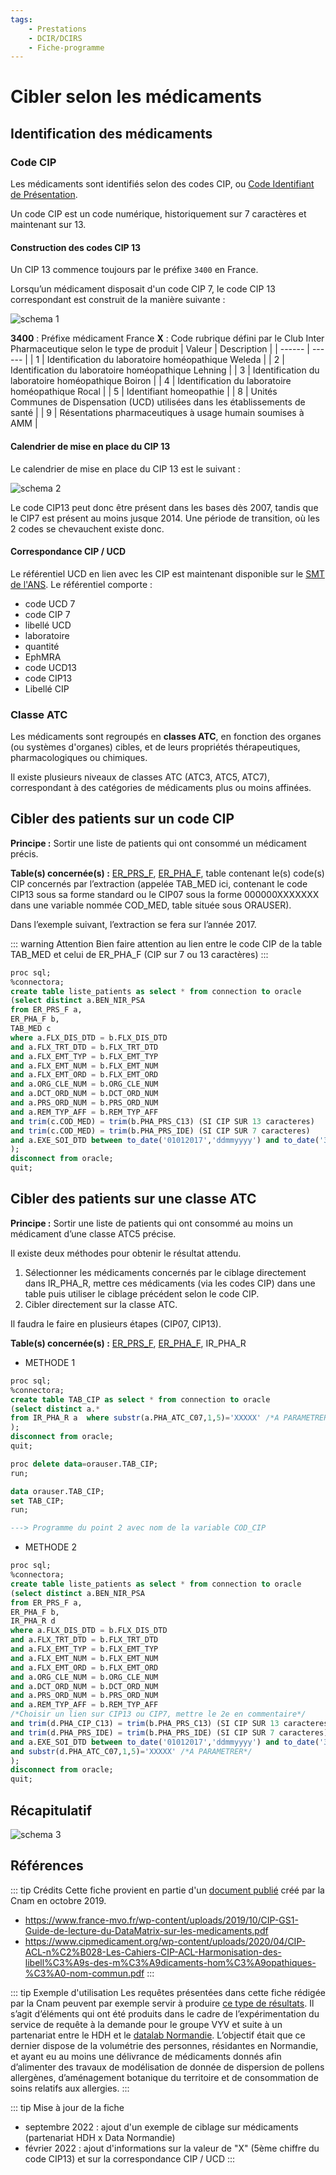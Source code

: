```yaml
---
tags:
    - Prestations
    - DCIR/DCIRS
    - Fiche-programme
---
```


# Cibler selon les médicaments
<!-- SPDX-License-Identifier: MPL-2.0 -->

<TagLinks />

## Identification des médicaments
### Code CIP

Les médicaments sont identifiés selon des codes CIP, ou [Code Identifiant de Présentation](https://solidarites-sante.gouv.fr/soins-et-maladies/medicaments/glossaire/article/code-cip).

Un code CIP est un code numérique, historiquement sur 7 caractères et maintenant sur 13.  

#### Construction des codes CIP 13
Un CIP 13 commence toujours par le préfixe `3400` en France. 

Lorsqu’un médicament disposait d'un code CIP 7, le code CIP 13 correspondant est construit de la manière suivante :

![schema 1](/files/HDH/20220304_HDH_structure-cip_MPL-2.0.png)

**3400** : Préfixe médicament France
**X** : Code rubrique défini par le Club Inter Pharmaceutique selon le type de produit
| Valeur | Description |
| ------ | ------ |
| 1 | Identification du laboratoire homéopathique Weleda |
| 2 | Identification du laboratoire homéopathique Lehning |
| 3 | Identification du laboratoire homéopathique Boiron |
| 4 | Identification du laboratoire homéopathique Rocal |
| 5 | Identifiant homeopathie |
| 8 | Unités Communes de Dispensation (UCD) utilisées dans les établissements de santé |
| 9 | Résentations pharmaceutiques à usage humain soumises à AMM |

#### Calendrier de mise en place du CIP 13 
Le calendrier de mise en place du CIP 13 est le suivant :

![schema 2](/files/Cnam/images_ciblage_medicaments/Medicaments_schema2.png)

Le code CIP13 peut donc être présent dans les bases dès 2007, tandis que le CIP7 est présent au moins jusque 2014. 
Une période de transition, où les 2 codes se chevauchent existe donc.

#### Correspondance CIP / UCD
Le référentiel UCD en lien avec les CIP est maintenant disponible sur le [SMT de l'ANS](https://smt.esante.gouv.fr/terminologie-cip_ucd/). Le référentiel comporte :

- code UCD 7
- code CIP 7
- libellé UCD
- laboratoire
- quantité
- EphMRA
- code UCD13
- code CIP13
- Libellé CIP

### Classe ATC
Les médicaments sont regroupés en **classes ATC**, en fonction des organes (ou systèmes d'organes) cibles, et de leurs propriétés thérapeutiques, pharmacologiques ou chimiques.

Il existe plusieurs niveaux de classes ATC (ATC3, ATC5, ATC7), correspondant à des catégories de médicaments plus ou moins affinées.


## Cibler des patients sur un code CIP
**Principe :** Sortir une liste de patients qui ont consommé un médicament précis.  

**Table(s) concernée(s) :** [ER_PRS_F](../tables/DCIR/ER_PRS_F.md), [ER_PHA_F](../tables/DCIR/ER_PHA_F.md), table contenant le(s) code(s) CIP concernés par l’extraction (appelée TAB_MED ici, contenant le code CIP13 sous sa forme standard ou le CIP07 sous la forme 000000XXXXXXX dans une variable nommée COD_MED, table située sous ORAUSER). 

Dans l’exemple suivant, l’extraction se fera sur l’année 2017.

::: warning Attention
Bien faire attention au lien entre le code CIP de la table TAB_MED et celui de ER_PHA_F (CIP sur 7 ou 13 caractères)
:::


``` sql
proc sql;
%connectora;
create table liste_patients as select * from connection to oracle
(select distinct a.BEN_NIR_PSA
from ER_PRS_F a,
ER_PHA_F b,
TAB_MED c
where a.FLX_DIS_DTD = b.FLX_DIS_DTD
and a.FLX_TRT_DTD = b.FLX_TRT_DTD
and a.FLX_EMT_TYP = b.FLX_EMT_TYP
and a.FLX_EMT_NUM = b.FLX_EMT_NUM
and a.FLX_EMT_ORD = b.FLX_EMT_ORD
and a.ORG_CLE_NUM = b.ORG_CLE_NUM
and a.DCT_ORD_NUM = b.DCT_ORD_NUM
and a.PRS_ORD_NUM = b.PRS_ORD_NUM
and a.REM_TYP_AFF = b.REM_TYP_AFF
and trim(c.COD_MED) = trim(b.PHA_PRS_C13) (SI CIP SUR 13 caracteres)
and trim(c.COD_MED) = trim(b.PHA_PRS_IDE) (SI CIP SUR 7 caracteres)
and a.EXE_SOI_DTD between to_date('01012017','ddmmyyyy') and to_date('31122017','ddmmyyyy')
);
disconnect from oracle;
quit;

```

## Cibler des patients sur une classe ATC
**Principe :** Sortir une liste de patients qui ont consommé au moins un médicament d’une classe ATC5 précise. 

Il existe deux méthodes pour obtenir le résultat attendu. 
1. Sélectionner les médicaments concernés par le ciblage directement dans IR_PHA_R, mettre ces médicaments (via les codes CIP) dans une table puis utiliser le ciblage précédent selon le code CIP. 
2. Cibler directement sur la classe ATC. 

Il faudra le faire en plusieurs étapes (CIP07, CIP13).  

**Table(s) concernée(s) :** [ER_PRS_F](../tables/DCIR/ER_PRS_F.md), [ER_PHA_F](../tables/DCIR/ER_PHA_F.md), IR_PHA_R

*  METHODE 1
``` sql
proc sql;
%connectora;
create table TAB_CIP as select * from connection to oracle
(select distinct a.*
from IR_PHA_R a  where substr(a.PHA_ATC_C07,1,5)='XXXXX' /*A PARAMETRER*/
);
disconnect from oracle;
quit;

proc delete data=orauser.TAB_CIP;
run;

data orauser.TAB_CIP;
set TAB_CIP;
run;

---> Programme du point 2 avec nom de la variable COD_CIP
```

*  METHODE 2

``` sql
proc sql;
%connectora;
create table liste_patients as select * from connection to oracle
(select distinct a.BEN_NIR_PSA
from ER_PRS_F a,
ER_PHA_F b,
IR_PHA_R d
where a.FLX_DIS_DTD = b.FLX_DIS_DTD
and a.FLX_TRT_DTD = b.FLX_TRT_DTD
and a.FLX_EMT_TYP = b.FLX_EMT_TYP
and a.FLX_EMT_NUM = b.FLX_EMT_NUM
and a.FLX_EMT_ORD = b.FLX_EMT_ORD
and a.ORG_CLE_NUM = b.ORG_CLE_NUM
and a.DCT_ORD_NUM = b.DCT_ORD_NUM
and a.PRS_ORD_NUM = b.PRS_ORD_NUM
and a.REM_TYP_AFF = b.REM_TYP_AFF
/*Choisir un lien sur CIP13 ou CIP7, mettre le 2e en commentaire*/
and trim(d.PHA_CIP_C13) = trim(b.PHA_PRS_C13) (SI CIP SUR 13 caracteres)
and trim(d.PHA_PRS_IDE) = trim(b.PHA_PRS_IDE) (SI CIP SUR 7 caracteres)
and a.EXE_SOI_DTD between to_date('01012017','ddmmyyyy') and to_date('31122017','ddmmyyyy')
and substr(d.PHA_ATC_C07,1,5)='XXXXX' /*A PARAMETRER*/
);
disconnect from oracle;
quit;

```

## Récapitulatif
![schema 3](/files/Cnam/images_ciblage_medicaments/Medicaments_schema3.png)

## Références

::: tip Crédits
Cette fiche provient en partie d'un [document publié](https://documentation-snds.health-data-hub.fr/files/Cnam/2019-10_Cnam_Programmes-SAS-Medicaments_MPL-2.0.doc) créé par la Cnam en octobre 2019.
- https://www.france-mvo.fr/wp-content/uploads/2019/10/CIP-GS1-Guide-de-lecture-du-DataMatrix-sur-les-medicaments.pdf
- https://www.cipmedicament.org/wp-content/uploads/2020/04/CIP-ACL-n%C2%B028-Les-Cahiers-CIP-ACL-Harmonisation-des-libell%C3%A9s-des-m%C3%A9dicaments-hom%C3%A9opathiques-%C3%A0-nom-commun.pdf
:::

::: tip Exemple d'utilisation
Les requêtes présentées dans cette fiche rédigée par la Cnam peuvent par exemple servir à produire [ce type de résultats](https://documentation-snds.health-data-hub.fr/files/HDH/RequetealaDemande/202207_VYV_MPL-2.0.xlsx). Il s’agit d’éléments qui ont été produits dans le cadre de l’expérimentation du service de requête à la demande pour le groupe VYV et suite à un partenariat entre le HDH et le [datalab Normandie](https://www.datalab-normandie.fr/). L’objectif était que ce dernier dispose de la volumétrie des personnes, résidantes en Normandie, et ayant eu au moins une délivrance de médicaments donnés afin d’alimenter des travaux de modélisation de donnée de dispersion de pollens allergènes, d’aménagement botanique du territoire et de consommation de soins relatifs aux allergies.
:::

::: tip Mise à jour de la fiche 
- septembre 2022 : ajout d'un exemple de ciblage sur médicaments (partenariat HDH x Data Normandie)
- février 2022 : ajout d'informations sur la valeur de "X" (5ème chiffre du code CIP13) et sur la correspondance CIP / UCD
:::
